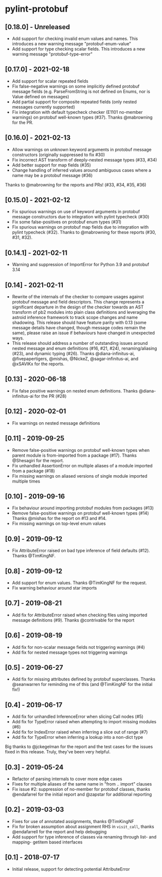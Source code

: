 # pylint-protobuf

## [0.18.0] - Unreleased
- Add support for checking invalid enum values and names. This introduces a new
  warning message "protobuf-enum-value"
- Add support for type checking scalar fields. This introduces a new warning
  message "protobuf-type-error"

## [0.17.0] - 2021-02-18
- Add support for scalar repeated fields
- Fix false-negative warnings on some implicitly defined protobuf message
  fields (e.g. ParseFromString is not defined on Enums, nor is Value defined on
  messages)
- Add partial support for composite repeated fields (only nested messages
  currently supported)
- Fix integration with default typecheck checker (E1101 no-member warnings) on
  protobuf well-known types (#37). Thanks @mabrowning for the PR.

## [0.16.0] - 2021-02-13
- Allow warnings on unknown keyword arguments in protobuf message constructors
  (originally suppressed to fix #30)
- Fix incorrect AST transform of deeply-nested message types (#33, #34)
- Add better support for map fields (#35)
- Change handling of inferred values around ambiguous cases where a name may be
  a protobuf message (#36)

Thanks to @mabrowning for the reports and PRs! (#33, #34, #35, #36)

## [0.15.0] - 2021-02-12
- Fix spurious warnings on use of keyword arguments in protobuf message
  constructors due to integration with pylint typecheck (#30)
- Fix some false-positives on protobuf enum types (#31)
- Fix spurious warnings on protobuf map fields due to integration with pylint
  typecheck (#32). Thanks to @mabrowning for these reports (#30, #31, #32).

## [0.14.1] - 2021-02-11
- Warning and suppression of ImportError for Python 3.9 and protobuf 3.14

## [0.14] - 2021-02-11
- Rewrite of the internals of the checker to compare usages against protobuf
  message and field descriptors. This change represents a significant departure
  in the design of the checker towards an AST transform of pb2 modules into
  plain class definitions and leveraging the astroid inference framework to
  track scope changes and name shadowing. This release should have feature
  parity with 0.13 (some message details have changed, though message codes
  remain the same), please raise an issue if behaviours have changed in
  unexpected ways.
- This release should address a number of outstanding issues around nested
  message and enum definitions (#16, #21, #24), renaming/aliasing (#23),
  and dynamic typing (#26). Thanks @diana-infinitus-ai, @fivepapertigers,
  @mishas, @NickeZ, @sagar-infinitus-ai, and @xSAVIKx for the reports.

## [0.13] - 2020-06-18
- Fix false positive warnings on nested enum definitions. Thanks
  @diana-infinitus-ai for the PR (#28)

## [0.12] - 2020-02-01
- Fix warnings on nested message definitions

## [0.11] - 2019-09-25
- Remove false-positive warnings on protobuf well-known types when parent
  module is from-imported from a package (#17). Thanks @Shesagiri for the
  report.
- Fix unhandled AssertionError on multiple aliases of a module imported from a
  package (#18)
- Fix missing warnings on aliased versions of single module imported multiple
  times

## [0.10] - 2019-09-16
- Fix behaviour around importing protobuf modules from packages (#13)
- Remove false-positive warnings on protobuf well-known types (#14)
  Thanks @mishas for the report on #13 and #14.
- Fix missing warnings on top-level enum values

## [0.9] - 2019-09-12
- Fix AttributeError raised on bad type inference of field defaults (#12).
  Thanks @TimKingNF.

## [0.8] - 2019-09-12
- Add support for enum values. Thanks @TimKingNF for the request.
- Fix warning behaviour around star imports

## [0.7] - 2019-08-21
- Add fix for AttributeError raised when checking files using imported message
  definitions (#9). Thanks @contrivable for the report

## [0.6] - 2019-08-19
- Add fix for non-scalar message fields not triggering warnings (#4)
- Add fix for nested message types not triggering warnings

## [0.5] - 2019-06-27
- Add fix for missing attributes defined by protobuf superclasses.
  Thanks @seanwarren for reminding me of this (and @TimKingNF for the
  initial fix!)

## [0.4] - 2019-06-17
- Add fix for unhandled InferenceError when slicing Call nodes (#5)
- Add fix for TypeError raised when attempting to import missing modules (#6)
- Add fix for IndexError raised when inferring a slice out of range (#7)
- Add fix for TypeError when inferring a lookup into a non-dict type

Big thanks to @jckegelman for the report and the test cases for the issues
fixed in this release. Truly, they've been very helpful.

## [0.3] - 2019-05-24
- Refactor of parsing internals to cover more edge cases
- Fixes for multiple aliases of the same name in "from .. import" clauses
- Fix issue #2: suppression of no-member for protobuf classes, thanks
  @endafarrel for the initial report and @zapstar for additional reporting

## [0.2] - 2019-03-03
- Fixes for use of annotated assignments, thanks @TimKingNF
- Fix for broken assumption about assignment RHS in `visit_call`, thanks
  @endafarrell for the report and help debugging
- Add support for type inference of classes via renaming through list-
  and mapping- getitem based interfaces

## [0.1] - 2018-07-17
- Initial release, support for detecting potential AttributeError
